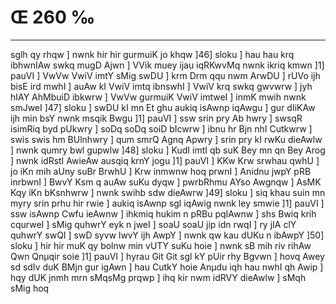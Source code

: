 # Œ 260 ‰
---
sglh qy rhqw ] nwnk hir hir gurmuiK jo khqw ]46] sloku ] hau hau
krq ibhwnIAw swkq mugD Ajwn ] VVik muey ijau iqRKwvMq nwnk ikriq
kmwn ]1] pauVI ] VwVw VwiV imtY sMig swDU ] krm Drm qqu nwm ArwDU
] rUVo ijh bisE ird mwhI ] auAw kI VwiV imtq ibnswhI ] VwiV krq
swkq gwvwrw ] jyh hIAY AhMbuiD ibkwrw ] VwVw gurmuiK VwiV imtweI ]
inmK mwih nwnk smJweI ]47] sloku ] swDU kI mn Et ghu aukiq
isAwnp iqAwgu ] gur dIiKAw ijh min bsY nwnk msqik Bwgu ]1]
pauVI ] ssw srin pry Ab hwry ] swsqR isimRiq byd pUkwry ] soDq soDq
soiD bIcwrw ] ibnu hr Bjn nhI Cutkwrw ] swis swis hm BUlnhwry ] qum
smrQ Agnq Apwry ] srin pry kI rwKu dieAwlw ] nwnk qumry bwl
gupwlw ]48] sloku ] KudI imtI qb suK Bey mn qn Bey Arog ] nwnk
idRstI AwieAw ausqiq krnY jogu ]1] pauVI ] KKw Krw srwhau qwhU ] jo
iKn mih aUny suBr BrwhU ] Krw inmwnw hoq prwnI ] Anidnu jwpY pRB
inrbwnI ] BwvY Ksm q auAw suKu dyqw ] pwrbRhmu AYso Awgnqw ] AsMK
Kqy iKn bKsnhwrw ] nwnk swihb sdw dieAwrw ]49] sloku ] siq
khau suin mn myry srin prhu hir rwie ] aukiq isAwnp sgl iqAwig
nwnk ley smwie ]1] pauVI ] ssw isAwnp Cwfu ieAwnw ] ihkmiq
hukim n pRBu pqIAwnw ] shs Bwiq krih cqurweI ] sMig quhwrY eyk n
jweI ] soaU soaU jip idn rwqI ] ry jIA clY quhwrY swQI ] swD syvw lwvY
ijh AwpY ] nwnk qw kau dUKu n ibAwpY ]50] sloku ] hir hir muK qy
bolnw min vUTY suKu hoie ] nwnk sB mih riv rihAw Qwn Qnµqir soie
]1] pauVI ] hyrau Git Git sgl kY pUir rhy Bgvwn ] hovq Awey sd
sdIv duK BMjn gur igAwn ] hau CutkY hoie Anµdu iqh hau nwhI qh Awip
] hqy dUK jnmh mrn sMqsMg prqwp ] ihq kir nwm idRVY dieAwlw ]
sMqh sMig hoq
####
